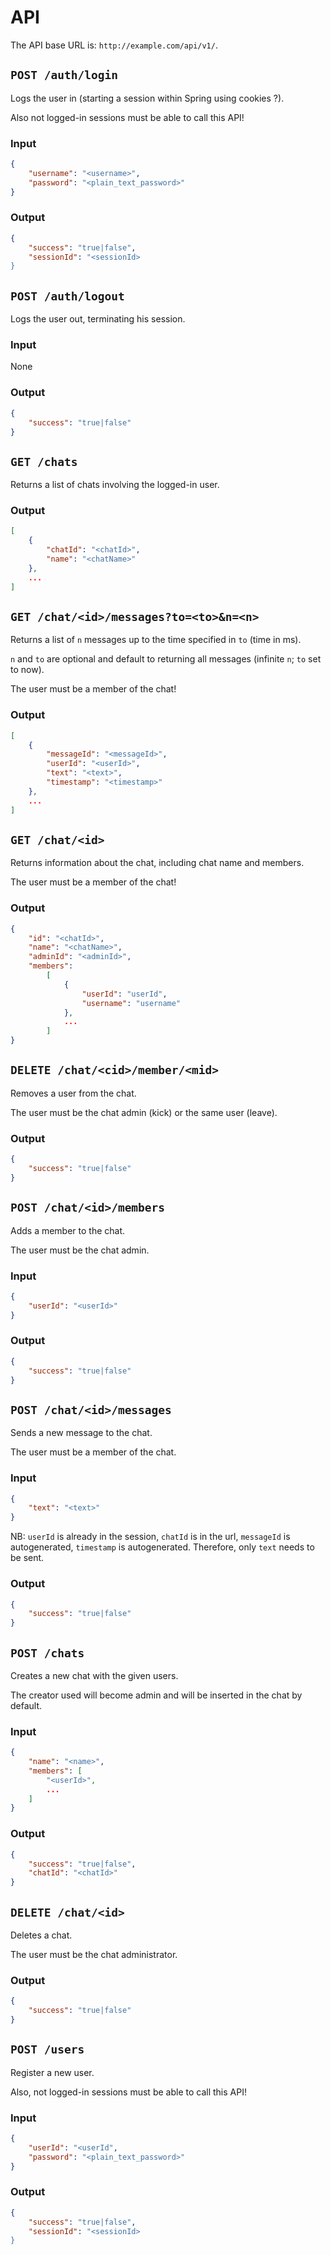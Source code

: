 # API
The API base URL is: `http://example.com/api/v1/`.

## `POST /auth/login`
Logs the user in (starting a session within Spring using cookies ?).

Also not logged-in sessions must be able to call this API!

### Input
```json
{
    "username": "<username>",
    "password": "<plain_text_password>"
}
```

### Output
```json
{
    "success": "true|false",
    "sessionId": "<sessionId>
}
```

## `POST /auth/logout`
Logs the user out, terminating his session.

### Input
None

### Output
```json
{
    "success": "true|false"
}
```

## `GET /chats`
Returns a list of chats involving the logged-in user.

### Output
```json
[
    {
        "chatId": "<chatId>",
        "name": "<chatName>"
    },
    ...
]
```

## `GET /chat/<id>/messages?to=<to>&n=<n>`
Returns a list of `n` messages up to the time specified in `to` (time in ms).

`n` and `to` are optional and default to returning all messages (infinite `n`;
`to` set to now).

The user must be a member of the chat!

### Output
```json
[
    {
        "messageId": "<messageId>",
        "userId": "<userId>",
        "text": "<text>",
        "timestamp": "<timestamp>"
    },
    ...
]
```

## `GET /chat/<id>`
Returns information about the chat, including chat name and members.

The user must be a member of the chat!

### Output
```json
{
    "id": "<chatId>",
    "name": "<chatName>",
    "adminId": "<adminId>",
    "members":
        [
            {
                "userId": "userId",
                "username": "username"
            },
            ...
        ]
}
```
## `DELETE /chat/<cid>/member/<mid>`
Removes a user from the chat.

The user must be the chat admin (kick) or the same user (leave).

### Output
```json
{
    "success": "true|false"
}
```

## `POST /chat/<id>/members`
Adds a member to the chat.

The user must be the chat admin.

### Input
```json
{
    "userId": "<userId>"
}
```

### Output 
```json
{
    "success": "true|false"
}
```

## `POST /chat/<id>/messages`
Sends a new message to the chat.

The user must be a member of the chat.

### Input
```json
{
    "text": "<text>"
}
```
NB: `userId` is already in the session, `chatId` is in the url, `messageId` is 
autogenerated, `timestamp` is autogenerated. Therefore, only `text` needs to be 
sent.

### Output
```json
{
    "success": "true|false"
}
```

## `POST /chats`
Creates a new chat with the given users.

The creator used will become admin and will be inserted in the chat by default.

### Input
```json
{
    "name": "<name>",
    "members": [
        "<userId>",
        ...
    ]
}
```

### Output
```json
{
    "success": "true|false",
    "chatId": "<chatId>"
}
```

## `DELETE /chat/<id>`
Deletes a chat.

The user must be the chat administrator.

### Output
```json
{
    "success": "true|false"
}
```

## `POST /users`
Register a new user.

Also, not logged-in sessions must be able to call this API!

### Input
```json
{
    "userId": "<userId",
    "password": "<plain_text_password>"
}
```

### Output
```json
{
    "success": "true|false",
    "sessionId": "<sessionId>
}
```
